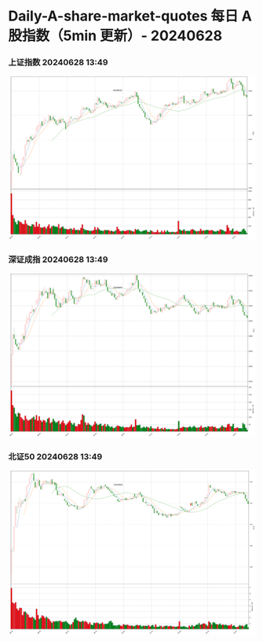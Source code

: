 
# Daily-A-share-market-quotes 每日 A 股指数（5min 更新）- 20240628

### 上证指数 20240628 13:49
![](./fig/2024/6/20240628-sh000001.png)

### 深证成指 20240628 13:49
![](./fig/2024/6/20240628-sz399001.png)

### 北证50 20240628 13:49
![](./fig/2024/6/20240628-bj899050.png)
